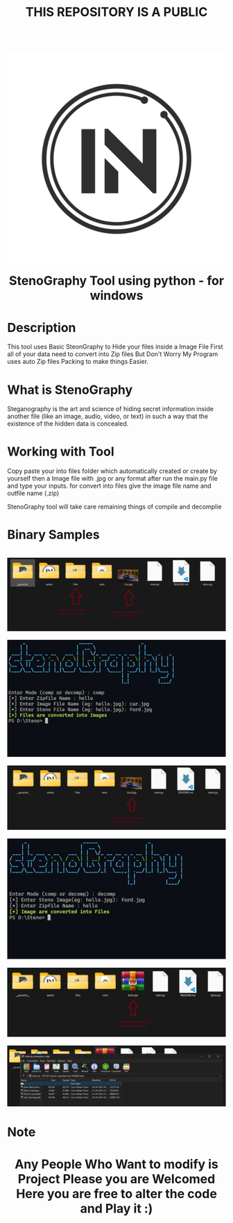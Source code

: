 <h1 align="center">THIS REPOSITORY IS A PUBLIC</h1>

<h1 align="center">
<br>
<img src="./assets/IN Logo.png">
<br>
StenoGraphy Tool using python - for windows
</h1>

# Description

This tool uses Basic SteonGraphy to Hide your files inside a Image File First all of your data need to convert into Zip files But Don't Worry My Program uses auto Zip files Packing to make things Easier.

# What is StenoGraphy

Steganography is the art and science of hiding secret information inside another file (like an image, audio, video, or text) in such a way that the existence of the hidden data is concealed.

# Working with Tool

Copy paste your into files folder which automatically created or create by yourself then a Image file with .jpg or any format after run the main.py file and type your inputs. for convert into files give the image file name and outfile name (.zip)

StenoGraphy tool will take care remaining things of compile and decomplie

# Binary Samples

<br>
<img src="./assets/1.png">
<br>

<br>
<img src="./assets/2.png">
<br>

<br>
<img src="./assets/3.png">
<br>

<br>
<img src="./assets/4.png">
<br>

<br>
<img src="./assets/5.png">
<br>

<br>
<img src="./assets/6.png">
<br>

# Note

<h1 align="center">
Any People Who Want to modify is Project Please you are Welcomed Here you are free to alter the code and Play it :)
</h1>
